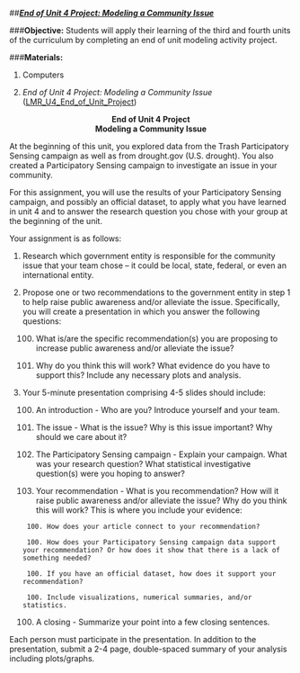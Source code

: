 ##***<u>End of Unit 4 Project: Modeling a Community Issue</u>***

###**Objective:**
Students will apply their learning of the third and fourth units of the curriculum by completing an end of unit modeling activity project.

###**Materials:**
1. Computers

2. *End of Unit 4 Project: Modeling a Community Issue* ([LMR_U4_End_of_Unit_Project](../IDS_Curriculum_v_5.0/2_IDS_LMRs_v_6.0/IDS_LMR_Unit4_v_7/LMR_U4_End_of_Unit_Project.pdf))

**<center>End of Unit 4 Project</center>**
**<center>Modeling a Community Issue</center>**

At the beginning of this unit, you explored data from the Trash Participatory Sensing campaign as well as from drought.gov (U.S. drought). You also created a Participatory Sensing campaign to investigate an issue in your community.

For this assignment, you will use the results of your Participatory Sensing campaign, and possibly an official dataset, to apply what you have learned in unit 4 and to answer the research question you chose with your group at the beginning of the unit.

Your assignment is as follows:

1. Research which government entity is responsible for the community issue that your team chose – it could be local, state, federal, or even an international entity.

2. Propose one or two recommendations to the government entity in step 1 to help raise public awareness and/or alleviate the issue. Specifically, you will create a presentation in which you answer the following questions:

    100. What is/are the specific recommendation(s) you are proposing to increase public awareness and/or alleviate the issue?

    100. Why do you think this will work? What evidence do you have to support this? Include any necessary plots and analysis.

3. Your 5-minute presentation comprising 4-5 slides should include:

    100. An introduction - Who are you? Introduce yourself and your team.

    100. The issue - What is the issue? Why is this issue important? Why should we care about it?

    100. The Participatory Sensing campaign - Explain your campaign. What was your research question? What statistical investigative question(s) were you hoping to answer?

    100. Your recommendation - What is you recommendation? How will it raise public awareness and/or alleviate the issue? Why do you think this will work? This is where you include your evidence:

        100. How does your article connect to your recommendation?

        100. How does your Participatory Sensing campaign data support your recommendation? Or how does it show that there is a lack of something needed?

        100. If you have an official dataset, how does it support your recommendation?

        100. Include visualizations, numerical summaries, and/or statistics.

    100. A closing - Summarize your point into a few closing sentences. 

Each person must participate in the presentation. In addition to the presentation, submit a 2-4 page, double-spaced summary of your analysis including plots/graphs.